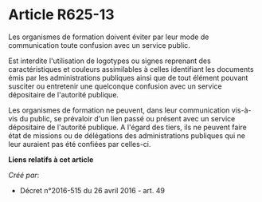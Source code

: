 # Article R625-13

Les organismes de formation doivent éviter par leur mode de communication toute confusion avec un service public.

Est interdite l'utilisation de logotypes ou signes reprenant des caractéristiques et couleurs assimilables à celles
identifiant les documents émis par les administrations publiques ainsi que de tout élément pouvant susciter ou entretenir une
quelconque confusion avec un service dépositaire de l'autorité publique.

Les organismes de formation ne peuvent, dans leur communication vis-à-vis du public, se prévaloir d'un lien passé ou présent
avec un service dépositaire de l'autorité publique. A l'égard des tiers, ils ne peuvent faire état de missions ou de
délégations des administrations publiques qui ne leur auraient pas été confiées par celles-ci.

**Liens relatifs à cet article**

_Créé par_:

  - Décret n°2016-515 du 26 avril 2016 - art. 49
